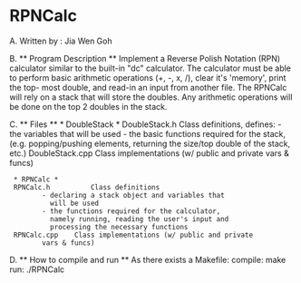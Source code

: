 # RPNCalc
  A. Written by : Jia Wen Goh
  
  B. ** Program Description **
     Implement a Reverse Polish Notation (RPN) calculator similar to the 
     built-in "dc" calculator. The calculator must be able to perform basic
     arithmetic operations (+, -, x, /), clear it's 'memory', print the top-
     most double, and read-in an input from another file.
     The RPNCalc will rely on a stack that will store the doubles. Any 
     arithmetic operations will be done on the top 2 doubles in the stack.
     
  C. ** Files **
     * DoubleStack *
     DoubleStack.h	Class definitions, defines:
			- the variables that will be used
			- the basic functions required for the stack, 
			  (e.g. popping/pushing elements, returning
			  the size/top double of the stack, etc.)
     DoubleStack.cpp	Class implementations (w/ public and private 
			vars & funcs)
			      
     * RPNCalc *
     RPNCalc.h 	    	Class definitions
			- declaring a stack object and variables that
			  will be used
			- the functions required for the calculator, 
			  namely running, reading the user's input and
			  processing the necessary functions
     RPNCalc.cpp	Class implementations (w/ public and private 
			vars & funcs)
     
  D. ** How to compile and run **
     As there exists a Makefile:
       compile: make
       run:     ./RPNCalc
